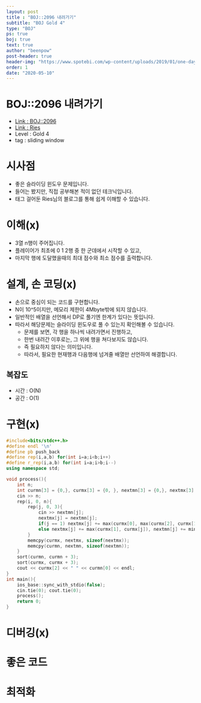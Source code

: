 ```yaml
---
layout: post
title : "BOJ::2096 내려가기"
subtitle: "BOJ Gold 4"
type: "BOJ"
ps: true
boj: true
text: true
author: "beenpow"
post-header: true
header-img: "https://www.spotebi.com/wp-content/uploads/2019/01/one-day-day-one-workout-motivation-spotebi.jpg"
order: 1
date: "2020-05-10"
---
```

# BOJ::2096 내려가기
- [Link : BOJ::2096](https://www.acmicpc.net/problem/2096)
- [Link : Ries](https://m.blog.naver.com/kks227/220795165570)
- Level : Gold 4
- tag : sliding window

# 시사점
- 좋은 슬라이딩 윈도우 문제입니다.
- 들어는 봤지만, 직접 공부해본 적이 없던 테크닉입니다.
- 태그 걸어둔 Ries님의 블로그를 통해 쉽게 이해할 수 있습니다.

# 이해(x)
- 3열 n행이 주어집니다.
- 플레이어가 최초에 0 1 2행 중 한 군데에서 시작할 수 있고,
- 마지막 행에 도달했을때의 최대 점수와 최소 점수를 출력합니다.

# 설계, 손 코딩(x)
- 손으로 중심이 되는 코드를 구현합니다.
- N이 10^5이지만, 메모리 제한이 4Mbyte밖에 되지 않습니다.
- 일반적인 배열을 선언해서 DP로 풀기엔 한계가 있다는 뜻입니다.
- 따라서 해당문제는 슬라이딩 윈도우로 풀 수 있는지 확인해볼 수 있습니다.
  - 문제를 보면, 각 행을 하나씩 내려가면서 진행하고,
  - 한번 내려간 이후로는, 그 위에 행을 쳐다보지도 않습니다.
  - 즉 필요하지 않다는 의미입니다.
  - 따라서, 필요한 현재행과 다음행에 넘겨줄 배열만 선언하여 해결합니다.

## 복잡도
- 시간 : O(N)
- 공간 : O(1)

# 구현(x)


```cpp
#include<bits/stdc++.h>
#define endl '\n'
#define pb push_back
#define rep(i,a,b) for(int i=a;i<b;i++)
#define r_rep(i,a,b) for(int i=a;i>b;i--)
using namespace std;

void process(){
    int n;
    int curmn[3] = {0,}, curmx[3] = {0, }, nextmn[3] = {0,}, nextmx[3] = {0,};
    cin >> n;
    rep(i, 0, n){
        rep(j, 0, 3){
            cin >> nextmn[j];
            nextmx[j] = nextmn[j];
            if(j == 1) nextmx[j] += max(curmx[0], max(curmx[2], curmx[1])), nextmn[j] += min(curmn[0], min(curmn[1], curmn[2]));
            else nextmx[j] += max(curmx[1], curmx[j]), nextmn[j] += min(curmn[1], curmn[j]);
        }
        memcpy(curmx, nextmx, sizeof(nextmx));
        memcpy(curmn, nextmn, sizeof(nextmn));
    }
    sort(curmn, curmn + 3);
    sort(curmx, curmx + 3);
    cout << curmx[2] << " " << curmn[0] << endl;
}
int main(){
    ios_base::sync_with_stdio(false);
    cin.tie(0); cout.tie(0);
    process();
    return 0;
}
```

# 디버깅(x)

# 좋은 코드

# 최적화
